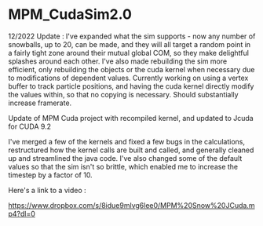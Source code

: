 # MPM_CudaSim2.0
12/2022 Update : I've expanded what the sim supports - now any number of snowballs, up to 20, can be made, and they will all target a random point in a fairly tight zone around their mutual global COM, so they make delightful splashes around each other. I've also made rebuilding the sim more efficient, only rebuilding the objects or the cuda kernel when necessary due to modifications of dependent values.  Currently working on using a vertex buffer to track particle positions, and having the cuda kernel directly modify the values within, so that no copying is necessary. Should substantially increase framerate.

Update of MPM Cuda project with recompiled kernel, and updated to Jcuda for CUDA 9.2

I've merged a few of the kernels and fixed a few bugs in the calculations, restructured how the kernel calls are built and called, and generally cleaned up and streamlined the java code.  I've also changed some of the default values so that the sim isn't so brittle, which enabled me to increase the timestep by a factor of 10.

Here's a link to a video : 

https://www.dropbox.com/s/8idue9mlvg6lee0/MPM%20Snow%20JCuda.mp4?dl=0
